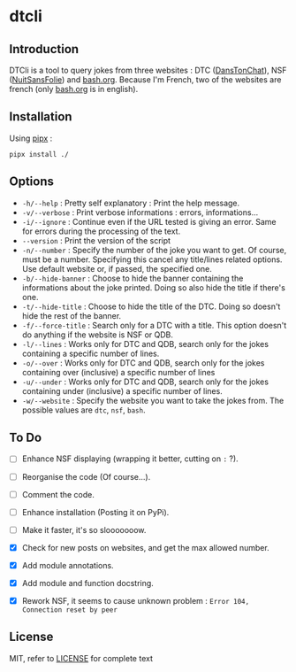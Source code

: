 # dtcli

## Introduction

DTCli is a tool to query jokes from three websites : DTC ([DansTonChat](https://danstonchat.com/)), NSF ([NuitSansFolie](https://nuitsansfolie.com/)) and [bash.org](http://bash.org/). Because I'm French, two of the websites are french (only [bash.org](http://bash.org/) is in english).

## Installation

Using [pipx](https://pipxproject.github.io/pipx/) : 

```shell
pipx install ./
```

## Options

- `-h/--help` : Pretty self explanatory : Print the help message.
- `-v/--verbose` : Print verbose informations : errors, informations...
- `-i/--ignore` : Continue even if the URL tested is giving an error. Same for errors during the processing of the text.
- `--version` : Print the version of the script
- `-n/--number` : Specify the number of the joke you want to get. Of course, must be a number. Specifying this cancel any title/lines related options. Use default website or, if passed, the specified one.
- `-b/--hide-banner` : Choose to hide the banner containing the informations about the joke printed. Doing so also hide the title if there's one.
- `-t/--hide-title` : Choose to hide the title of the DTC. Doing so doesn't hide the rest of the banner.
- `-f/--force-title` : Search only for a DTC with a title. This option doesn't do anything if the website is NSF or QDB.
- `-l/--lines` : Works only for DTC and QDB, search only for the jokes containing a specific number of lines.
- `-o/--over` : Works only for DTC and QDB, search only for the jokes containing over (inclusive) a specific number of lines
- `-u/--under` : Works only for DTC and QDB, search only for the jokes containing under (inclusive) a specific number of lines.
- `-w/--website` : Specify the website you want to take the jokes from. The possible values are `dtc`, `nsf`, `bash`.

## To Do

- [ ] Enhance NSF displaying (wrapping it better, cutting on `:` ?).
- [ ] Reorganise the code (Of course...).
- [ ] Comment the code.
- [ ] Enhance installation (Posting it on PyPi).
- [ ] Make it faster, it's so slooooooow.
- [x] Check for new posts on websites, and get the max allowed number.
- [x] Add module annotations.
- [x] Add module and function docstring.
- [x] Rework NSF, it seems to cause unknown problem : `Error 104, Connection reset by peer`



## License
MIT, refer to [LICENSE](https://github.com/Luc-Saccoccio/dtcli/blob/master/LICENSE) for complete text
